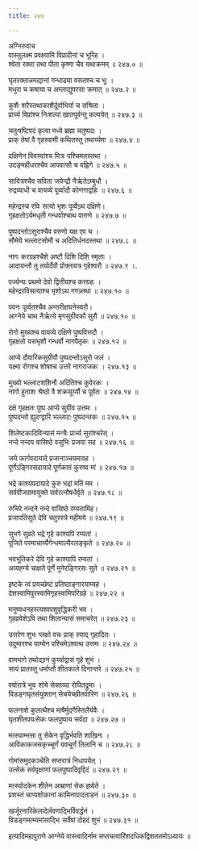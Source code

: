 ```yaml
---
title: २४७

---
```

अग्निरुवाच  
वास्तुलक्ष्म प्रवक्ष्यामि विप्रादीनां च भूरिह ।  
श्वेता रक्ता तथा पीता कृष्णा चैव यथाक्रमम् ॥ २४७.० ॥  
  
घृतरक्तान्नमद्यानां गन्धाढ्या वसतश्च च भूः ।  
मधुरा च कषाया च अम्लाद्युपरसा क्रमात् ॥ २४७.२ ॥  
  
कुशैः शरैस्तथाकाशैर्दूर्वाभिर्या च संश्रिता ।  
प्रार्च्य विप्रांश्च निःशल्पां खातपूर्वन्तु कल्पयेत् ॥ २४७.३ ॥  
  
चतुःषष्टिपदं कृत्वा मध्ये ब्रह्मा चतुष्पदः ।  
प्राक् तेषां वै गृहस्वामी कथितस्तु तथार्य्यमा ॥ २४७.४ ॥  
  
दक्षिणेन विवस्वांश्च मित्रः पश्चिमतस्तथा ।  
उदङ्महीधरश्चैव आपवत्सौ च वह्विगे ॥ २४७.५ ॥  
  
सावित्रश्चैव सविता जयेन्द्रौ नैर्ऋतेऽम्बुधौ ।  
रुद्रव्याधी च वायव्ये पूर्व्वादौ कोणगाद्वहिः ॥ २४७.६ ॥  
  
महेन्द्रस्च रविः सत्यो भृशः पूर्व्वेऽथ दक्षिणे।  
गृहक्षतोऽर्यमधृती गन्धर्वाश्चाथ वारुणे ॥ २४७.७ ॥  
  
पुष्पदन्तोऽसुराश्चैव वरुणो यक्ष एव च ।  
सौमेये भल्लाटसोमौ च अदितिर्धनदस्तथा ॥ २४७.८ ॥  
  
नागः करग्रहश्चैशे अष्टौ दिशि दिशि स्मृताः ।  
आदायन्तौ तु तयोर्देवौ प्रोक्तावत्र गृहेश्वरौ ॥ २४७.९ ।.  
  
पर्ज्यन्यः प्रथमो देवो द्वितीयश्च करग्रहः ।  
महेन्द्ररविसत्याश्च भृशोऽथ गगन्न्तथा ॥ २४७.१० ॥  
  
पवनः पूर्व्वतश्चैव अन्तरीक्षघनेस्वरौ।  
आग्नेये चाथ नैर्ऋत्ये मृगसुग्रीवकौ सुरौ ॥ २४७.१० ॥  
  
रोगो मुख्यश्च वायव्ये दक्षिणे पुष्पवित्तदौ ।  
गृहक्षतो यसभृशौ गन्धर्वो नागपैतृकः ॥ २४७.१२ ॥  
  
आप्ये दौवारिकसुग्रीवौ पुष्पदन्तोऽसुरो जलं ।  
यक्ष्मा रोगश्च शोषश्च उत्तरे नागराजकः । २४७.१३ ॥  
  
मुख्यो भल्लाटशशिनौ अदितिश्च कुवेरकः ।  
नागो हुताशः श्रेष्ठो वै शक्रसूर्य्यौ च पूर्वतः ॥ २४७.१४ ॥  
  
दक्षे गृहक्षतः पुष्प आप्ये सुग्रीव उत्तमः ।  
पुष्पदन्तो ह्युदग्द्वारि भल्लाटः पुष्पदन्तकः ॥ २४७.१५ ॥  
  
शिलेष्टकादिविन्यासं मन्त्रैः प्रार्च्य सुरांश्चरेत् ।  
नन्दे नन्दय वासिष्ठे वसुभिः प्रजया सह ॥ २४७.१६ ॥  
  
जये फार्गवदायादे प्रजानाञ्चयमावह ।  
पूर्णेऽङ्गिरसदायादे पूर्णकामं कुरुष्व मां ॥ २४७.१७ ॥  
  
भद्रे काश्यपदायादे कुरु भद्रां मतिं मम ।  
सर्ववीजसमायुक्ते सर्वरत्नौषधैर्वृते ॥ २४७.१८ ॥  
  
रुचिरे नन्दने नन्दे वासिष्ठे रम्यतामिह।  
प्रजापतिसुते देवि चतुरस्त्रे महीमये ॥ २४७.१९ ॥  
  
सुभगे सुव्रते भद्रे गृहे काश्यपि रम्यतां ।  
पूजिते परमाचार्य्यैर्गन्धमाल्यैरलङ्‌कृते ॥ २४७.२० ॥  
  
भवभूतिकरे देवि गृहे काश्यापि रम्यतां ।  
अव्यह्ग्ये चाक्षते पूर्णे मुनेरङ्गिरसः सुते ॥ २४७.२१ ॥  
  
इष्टके त्वं प्रयच्छेष्टं प्रतिष्ठाङ्गारयाम्यहं ।  
देशस्वामिपुरस्वामिगृहस्वामिपरिग्रहे ॥ २४७.२२ ॥  
  
मनुष्यधनहस्त्यश्वपशुवृद्धिकरी भव ।  
गृहव्रवेशेऽपि तथा शिलान्यासं समाचरेत् ॥ २४७.२३ ॥  
  
उत्तरेण शुभः प्लक्षो वचः प्राक् स्याद् गृहादितः ।  
उदुम्वरश्च याम्येन पश्चिमेऽश्वत्थ उत्तमः ॥ २४७.२४ ॥  
  
वामभागे तथोद्यानं कुर्य्याद्वासं गृहे शुभं ।  
सायं प्रातस्तु धर्माप्तौ शीतकाले दिनान्तरे ॥ २४७.२५ ॥  
  
वर्षारात्रे भुवः शोषे सेक्तव्या रोपितद्रुमाः ।  
विडङ्गघृतसंयुक्तान् सेचयेच्छीतवारिण ॥ २४७.२६ ॥  
  
फलनाशे कुलत्थैश्च माषैर्मुद्‌गैस्तिलैर्यवैः ।  
घृतशीतपयःसेकः फलपुष्पाय सर्वदा ॥ २४७.२७ ॥  
  
मत्स्याम्भसा तु सेकेन वृद्धिर्भवति शाखिनः ।  
आविकाकजसकृच्चूर्णं यवचूर्णं तिलानि च ॥ २४७.२८ ॥  
  
गोमांसमुदकञ्चेति सप्तरात्रं निधापयेत् ।  
उत्सेकं सर्ववृक्षाणां फलपुष्पादिवृद्दिदं ॥ २४७.२९ ॥  
  
मत्स्योदकेन शीतेन आम्राणां सेक इष्येते ।  
प्रशस्तं चाप्यशोकानां कामिनापादताडनं ॥ २४७.३० ॥  
  
खर्जूरनारिकेलादेर्लवणाद्भिर्विवर्द्धनं ।  
विडङ्गमत्म्यमांसाद्भिः सर्वेषां दोहदं शुभं ॥ २४७.३१ ॥  
  
इत्यादिमहापुराणे आग्नेये वास्त्वादिर्नाम सप्तचत्वारिंशदधिकद्विशततमोऽध्यायः ॥